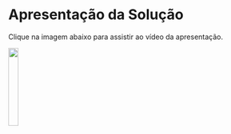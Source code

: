 # Apresentação da Solução

Clique na imagem abaixo para assistir ao vídeo da apresentação.


<a href="https://www.youtube.com/embed/IK2c1rbGH2U" rel="nofollow"><img src="https://user-images.githubusercontent.com/103212087/228968282-5e453fd6-90fb-4ddc-b89a-9b2d78b06e83.png" style="width: 20%;"></a>


